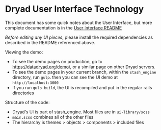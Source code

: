 Dryad User Interface Technology
===============================

This document has some quick notes about the User Interface, but more complete
documentation is in the [User Interface README](../../ui-library/README.md)

*Before editing any UI pieces*, please install the required dependencies as
 described in the README referenced above.

Viewing the demo:
- To see the demo pages on production, go to <https://datadryad.org/demo/>, or a
  similar page on other Dryad servers.
- To see the demo pages in your current branch, within the `stash_engine`
  directory, run `gulp`. then you can see the UI demo at `http://localhost:3000`
- If you run `gulp build`, the UI is recompiled and put in the regular rails directories

Structure of the code:
- Dryad's UI is part of stash_engine. Most files are in `ui-library/scss`
- `main.scss` combines all of the other files
- The hierarchy is themes > objects > components > included files

